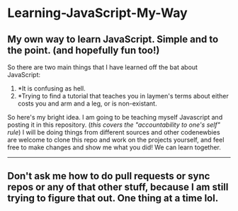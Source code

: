 # Learning-JavaScript-My-Way
My own way to learn JavaScript. Simple and to the point. (and hopefully fun too!)
------------------------------------------------------------------------------------------------------------------------------

So there are two main things that I have learned off the bat about JavaScript:
1. *It is confusing as hell.
2. *Trying to find a tutorial that teaches you in laymen's terms about either costs you and arm and a leg, or is non-existant.

So here's my bright idea.
I am going to be teaching myself Javascript and posting it in this repository. (*this covers the "accountability to one's self" rule*) I will be doing things from different sources and other codenewbies are welcome to clone this repo and work on the projects yourself, and feel free to make changes and show me what you did! We can learn together.


-----------------------------------------------------------------------------------------------------------------------------------------------------------
Don't ask me how to do pull requests or sync repos or any of that other stuff, because I am still trying to figure that out. One thing at a time lol.  
-----------------------------------------------------------------------------------------------------------------------------------------------------------
